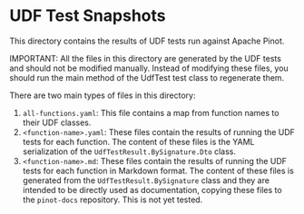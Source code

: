 <!--
  ~ Licensed to the Apache Software Foundation (ASF) under one
  ~ or more contributor license agreements.  See the NOTICE file
  ~ distributed with this work for additional information
  ~ regarding copyright ownership.  The ASF licenses this file
  ~ to you under the Apache License, Version 2.0 (the
  ~ "License"); you may not use this file except in compliance
  ~ with the License.  You may obtain a copy of the License at
  ~
  ~   http://www.apache.org/licenses/LICENSE-2.0
  ~
  ~ Unless required by applicable law or agreed to in writing,
  ~ software distributed under the License is distributed on an
  ~ "AS IS" BASIS, WITHOUT WARRANTIES OR CONDITIONS OF ANY
  ~ KIND, either express or implied.  See the License for the
  ~ specific language governing permissions and limitations
  ~ under the License.
  -->

# UDF Test Snapshots

This directory contains the results of UDF tests run against Apache Pinot.

IMPORTANT: All the files in this directory are generated by the UDF tests and should not be modified manually.
Instead of modifying these files, you should run the main method of the UdfTest test class to regenerate them.

There are two main types of files in this directory:
1. `all-functions.yaml`: This file contains a map from function names to their UDF classes.
2. `<function-name>.yaml`: These files contain the results of running the UDF tests for each function.
  The content of these files is the YAML serialization of the `UdfTestResult.BySignature.Dto` class.
3. `<function-name>.md`: These files contain the results of running the UDF tests for each function in Markdown format.
  The content of these files is generated from the `UdfTestResult.BySignature` class and they are intended to be 
  directly used as documentation, copying these files to the `pinot-docs` repository. This is not yet tested.


